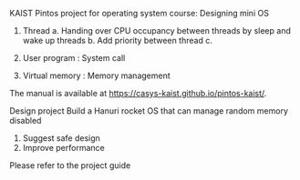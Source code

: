 KAIST Pintos project for operating system course: Designing mini OS

1. Thread
a. Handing over CPU occupancy between threads by sleep and wake up threads
b. Add priority between thread
c. 

3. User program : System call


4. Virtual memory : Memory management

The manual is available at https://casys-kaist.github.io/pintos-kaist/.


Design project
Build a Hanuri rocket OS that can manage random memory disabled
1. Suggest safe design
2. Improve performance

Please refer to the project guide
